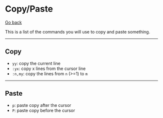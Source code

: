 # Copy/Paste

[Go back](..#-and-now-mastering-it)

This is a list of the commands you will use to copy and paste something.

<hr class="sl">

## Copy

* `yy`: copy the current line
* `:yx`: copy x lines from the cursor line
* `:n,my`: copy the lines from `n` (>=1) to `m`

<hr class="sr">

## Paste

* `p`: paste copy after the cursor
* `P`: paste copy before the cursor